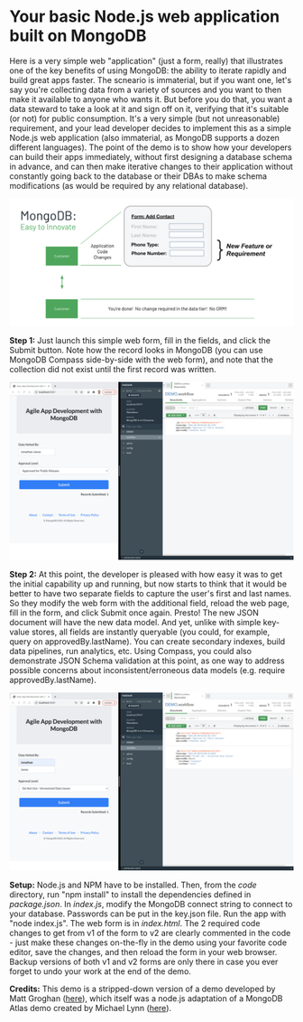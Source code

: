 # Your basic Node.js web application built on MongoDB

Here is a very simple web "application" (just a form, really) that illustrates one of the key benefits of using MongoDB: the ability to iterate rapidly and build great apps faster. The scneario is immaterial, but if you want one, let's say you're collecting data from a variety of sources and you want to then make it available to anyone who wants it. But before you do that, you want a data steward to take a look at it and sign off on it, verifying that it's suitable (or not) for public consumption. It's a very simple (but not unreasonable) requirement, and your lead developer decides to implement this as a simple Node.js web application (also immaterial, as MongoDB supports a dozen different languages). The point of the demo is to show how your developers can build their apps immediately, without first designing a database schema in advance, and can then make iterative changes to their application without constantly going back to the database or their DBAs to make schema modifications (as would be required by any relational database). 

<img src="images/MongoDB-easy-to-innovate.png" alt="No Backend Changes" width="800"/>

**Step 1:** Just launch this simple web form, fill in the fields, and click the Submit button. Note how the record looks in MongoDB (you can use MongoDB Compass side-by-side with the web form), and note that the collection did not exist until the first record was written.

<img src="images/simpleApp-first-iteration.png" alt="First Iteration" width="800"/>

**Step 2:** At this point, the developer is pleased with how easy it was to get the initial capability up and running, but now starts to think that it would be better to have two separate fields to capture the user's first and last names. So they modify the web form with the additional field, reload the web page, fill in the form, and click Submit once again. Presto! The new JSON document will have the new data model. And yet, unlike with simple key-value stores, all fields are instantly queryable (you could, for example, query on approvedBy.lastName). You can create secondary indexes, build data pipelines, run analytics, etc. Using Compass, you could also demonstrate JSON Schema validation at this point, as one way to address possible concerns about inconsistent/erroneous data models (e.g. require approvedBy.lastName).

<img src="images/simpleApp-second-iteration.png" alt="Second Iteration" width="800"/>

**Setup:** Node.js and NPM have to be installed. Then, from the <em>code</em> directory, run "npm install" to install the dependencies defined in <em>package.json</em>. In <em>index.js</em>, modify the MongoDB connect string to connect to your database. Passwords can be put in the key.json file. Run the app with "node index.js". The web form is in <em>index.html</em>. The 2 required code changes to get from v1 of the form to v2 are clearly commented in the code - just make these changes on-the-fly in the demo using your favorite code editor, save the changes, and then reload the form in your web browser. Backup versions of both v1 and v2 forms are only there in case you ever forget to undo your work at the end of the demo.

**Credits:** This demo is a stripped-down version of a demo developed by Matt Groghan ([here](https://github.com/mdg-2018/30-min-data-web-form)), which itself was a node.js adaptation of a MongoDB Atlas demo created by Michael Lynn ([here](https://github.com/mrlynn/30-min-data-web-form)).

